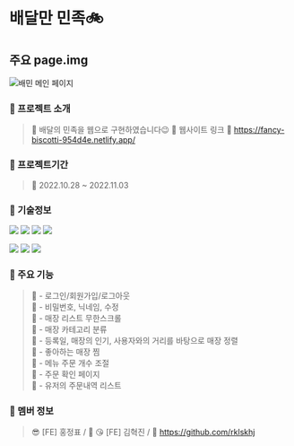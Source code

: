 # 배달만 민족🚲

## 주요 page.img

![배민 메인 페이지](https://user-images.githubusercontent.com/100943412/199680635-41265c8d-a6ce-45e1-80e7-6e356be2ce0f.png)

### 📙 프로젝트 소개
> 📌 배달의 민족을 웹으로 구현하였습니다😉
> 📌 웹사이트 링크 🔗 https://fancy-biscotti-954d4e.netlify.app/

### 📅 프로젝트기간
> 📌 2022.10.28 ~ 2022.11.03

### 📙 기술정보
<img src="https://img.shields.io/badge/react-61DAFB?style=for-the-badge&logo=react&logoColor=black"> <img src="https://img.shields.io/badge/Redux-764ABC?style=for-the-badge&logo=redux&logoColor=white"> <img src="https://img.shields.io/badge/styled-components-DB7093?style=for-the-badge&logo=styled-components&logoColor=black"> <img src="https://img.shields.io/badge/Yarn-2C8EBB?style=for-the-badge&logo=Yarn&logoColor=white">

<img src="https://img.shields.io/badge/Node.js-339933?style=for-the-badge&logo=Node.js&logoColor=white">
<img src="https://img.shields.io/badge/Express-000000?style=for-the-badge&logo=Express&logoColor=white">
<img src="https://img.shields.io/badge/Express-000000?style=for-the-badge&logo=Express&logoColor=white">

### 📙 주요 기능
> 📌 - 로그인/회원가입/로그아웃  
> 📌 - 비밀번호, 닉네임, 수정  
> 📌 - 매장 리스트 무한스크롤  
> 📌 - 매장 카테고리 분류  
> 📌 - 등록일, 매장의 인기, 사용자와의 거리를 바탕으로 매장 정렬  
> 📌 - 좋아하는 매장 찜  
> 📌 - 메뉴 주문 개수 조절  
> 📌 - 주문 확인 페이지  
> 📌 - 유저의 주문내역 리스트  

### 📙 멤버 정보
> 😎 [FE] 홍정표 / 🔗 
> 😘 [FE] 김혁진 / 🔗 https://github.com/rklskhj

